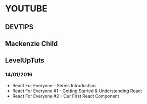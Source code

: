 # YOUTUBE
## DEVTIPS

## Mackenzie Child

## LevelUpTuts
### 14/01/2016
- React For Everyone - Series Introduction
- React For Everyone #1 - Getting Started & Understanding React
- React For Everyone #2 - Our First React Component
